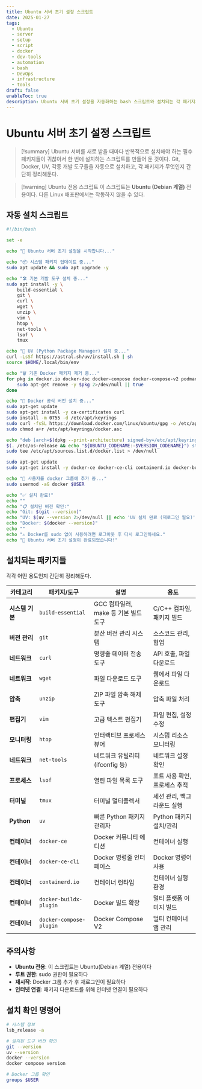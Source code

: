 ```yaml
---
title: Ubuntu 서버 초기 설정 스크립트
date: 2025-01-27
tags:
  - Ubuntu
  - server
  - setup
  - script
  - docker
  - dev-tools
  - automation
  - bash
  - DevOps
  - infrastructure
  - tools
draft: false
enableToc: true
description: Ubuntu 서버 초기 설정을 자동화하는 bash 스크립트와 설치되는 각 패키지의 상세 설명 및 사용법 가이드
---
```


# Ubuntu 서버 초기 설정 스크립트

> [!summary]
> Ubuntu 서버를 새로 받을 때마다 반복적으로 설치해야 하는 필수 패키지들이 귀찮아서 한 번에 설치하는 스크립트를 만들어 둔 것이다. Git, Docker, UV, 각종 개발 도구들을 자동으로 설치하고, 각 패키지가 무엇인지 간단히 정리해둔다.

> [!warning] Ubuntu 전용 스크립트
> 이 스크립트는 **Ubuntu (Debian 계열)** 전용이다. 다른 Linux 배포판에서는 작동하지 않을 수 있다.

## 자동 설치 스크립트

```bash
#!/bin/bash

set -e

echo "🚀 Ubuntu 서버 초기 설정을 시작합니다..."

echo "📦 시스템 패키지 업데이트 중..."
sudo apt update && sudo apt upgrade -y

echo "🛠️ 기본 개발 도구 설치 중..."
sudo apt install -y \
    build-essential \
    git \
    curl \
    wget \
    unzip \
    vim \
    htop \
    net-tools \
    lsof \
    tmux

echo "🐍 UV (Python Package Manager) 설치 중..."
curl -LsSf https://astral.sh/uv/install.sh | sh
source $HOME/.local/bin/env

echo "🗑️ 기존 Docker 패키지 제거 중..."
for pkg in docker.io docker-doc docker-compose docker-compose-v2 podman-docker containerd runc; do 
    sudo apt-get remove -y $pkg 2>/dev/null || true
done

echo "🐳 Docker 공식 버전 설치 중..."
sudo apt-get update
sudo apt-get install -y ca-certificates curl
sudo install -m 0755 -d /etc/apt/keyrings
sudo curl -fsSL https://download.docker.com/linux/ubuntu/gpg -o /etc/apt/keyrings/docker.asc
sudo chmod a+r /etc/apt/keyrings/docker.asc

echo "deb [arch=$(dpkg --print-architecture) signed-by=/etc/apt/keyrings/docker.asc] https://download.docker.com/linux/ubuntu \
$(. /etc/os-release && echo "${UBUNTU_CODENAME:-$VERSION_CODENAME}") stable" | \
sudo tee /etc/apt/sources.list.d/docker.list > /dev/null

sudo apt-get update
sudo apt-get install -y docker-ce docker-ce-cli containerd.io docker-buildx-plugin docker-compose-plugin

echo "👥 사용자를 docker 그룹에 추가 중..."
sudo usermod -aG docker $USER

echo "✅ 설치 완료!"
echo ""
echo "📋 설치된 버전 확인:"
echo "Git: $(git --version)"
echo "UV: $(uv --version 2>/dev/null || echo 'UV 설치 완료 (재로그인 필요)')"
echo "Docker: $(docker --version)"
echo ""
echo "⚠️ Docker를 sudo 없이 사용하려면 로그아웃 후 다시 로그인하세요."
echo "🎉 Ubuntu 서버 초기 설정이 완료되었습니다!"
```

## 설치되는 패키지들

각각 어떤 용도인지 간단히 정리해둔다.

| 카테고리 | 패키지/도구 | 설명 | 용도 |
|---------|------------|------|------|
| **시스템 기본** | `build-essential` | GCC 컴파일러, make 등 기본 빌드 도구 | C/C++ 컴파일, 패키지 빌드 |
| **버전 관리** | `git` | 분산 버전 관리 시스템 | 소스코드 관리, 협업 |
| **네트워크** | `curl` | 명령줄 데이터 전송 도구 | API 호출, 파일 다운로드 |
| **네트워크** | `wget` | 파일 다운로드 도구 | 웹에서 파일 다운로드 |
| **압축** | `unzip` | ZIP 파일 압축 해제 도구 | 압축 파일 처리 |
| **편집기** | `vim` | 고급 텍스트 편집기 | 파일 편집, 설정 수정 |
| **모니터링** | `htop` | 인터랙티브 프로세스 뷰어 | 시스템 리소스 모니터링 |
| **네트워크** | `net-tools` | 네트워크 유틸리티 (ifconfig 등) | 네트워크 설정 확인 |
| **프로세스** | `lsof` | 열린 파일 목록 도구 | 포트 사용 확인, 프로세스 추적 |
| **터미널** | `tmux` | 터미널 멀티플렉서 | 세션 관리, 백그라운드 실행 |
| **Python** | `uv` | 빠른 Python 패키지 관리자 | Python 패키지 설치/관리 |
| **컨테이너** | `docker-ce` | Docker 커뮤니티 에디션 | 컨테이너 실행 |
| **컨테이너** | `docker-ce-cli` | Docker 명령줄 인터페이스 | Docker 명령어 사용 |
| **컨테이너** | `containerd.io` | 컨테이너 런타임 | 컨테이너 실행 환경 |
| **컨테이너** | `docker-buildx-plugin` | Docker 빌드 확장 | 멀티 플랫폼 이미지 빌드 |
| **컨테이너** | `docker-compose-plugin` | Docker Compose V2 | 멀티 컨테이너 앱 관리 |

## 주의사항

- **Ubuntu 전용**: 이 스크립트는 Ubuntu(Debian 계열) 전용이다
- **루트 권한**: sudo 권한이 필요하다
- **재시작**: Docker 그룹 추가 후 재로그인이 필요하다
- **인터넷 연결**: 패키지 다운로드를 위해 인터넷 연결이 필요하다

## 설치 확인 명령어

```bash
# 시스템 정보
lsb_release -a

# 설치된 도구 버전 확인
git --version
uv --version
docker --version
docker compose version

# Docker 그룹 확인
groups $USER
``` 